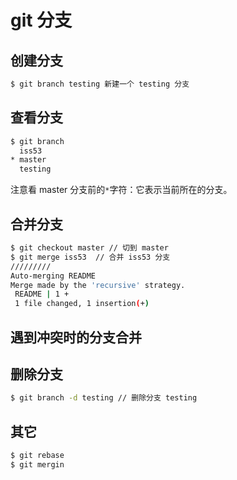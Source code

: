 # git 分支
## 创建分支
```bash
$ git branch testing 新建一个 testing 分支
```
## 查看分支
```bash
$ git branch
  iss53
* master
  testing
  ```
注意看 master 分支前的` * `字符：它表示当前所在的分支。
## 合并分支
```bash
$ git checkout master // 切到 master
$ git merge iss53  // 合并 iss53 分支
/////////
Auto-merging README
Merge made by the 'recursive' strategy.
 README | 1 +
 1 file changed, 1 insertion(+)
```
## 遇到冲突时的分支合并
## 删除分支
```bash
$ git branch -d testing // 删除分支 testing
```
## 其它
```bash
$ git rebase
$ git mergin
```
